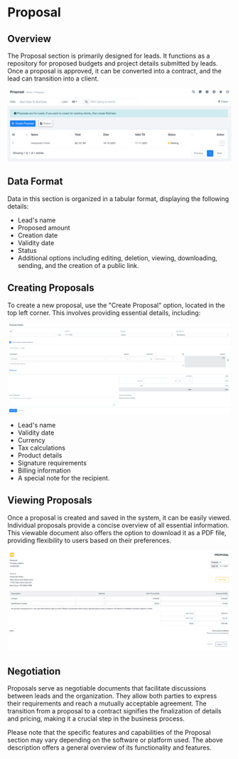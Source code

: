 # Proposal

## Overview

The Proposal section is primarily designed for leads. It functions as a repository for proposed budgets and project details submitted by leads. Once a proposal is approved, it can be converted into a contract, and the lead can transition into a client.

![59pCWZN9rGd6cUtIYVREMaFYvZ2H20mWRg.png](Proposal/59pCWZN9rGd6cUtIYVREMaFYvZ2H20mWRg.png)

## Data Format

Data in this section is organized in a tabular format, displaying the following details:

- Lead's name
- Proposed amount
- Creation date
- Validity date
- Status
- Additional options including editing, deletion, viewing, downloading, sending, and the creation of a public link.

## Creating Proposals

To create a new proposal, use the "Create Proposal" option, located in the top left corner. This involves providing essential details, including:

![_CHCx6ODoAqbECSPRwCMUzATgfSs4b0blw.png](Proposal/_CHCx6ODoAqbECSPRwCMUzATgfSs4b0blw.png)

- Lead's name
- Validity date
- Currency
- Tax calculations
- Product details
- Signature requirements
- Billing information
- A special note for the recipient.

## Viewing Proposals

Once a proposal is created and saved in the system, it can be easily viewed. Individual proposals provide a concise overview of all essential information. This viewable document also offers the option to download it as a PDF file, providing flexibility to users based on their preferences.

![R-UgQM3lANFpD0X1f4skWpCnDNltajvnUw.png](Proposal/R-UgQM3lANFpD0X1f4skWpCnDNltajvnUw.png)

## Negotiation

Proposals serve as negotiable documents that facilitate discussions between leads and the organization. They allow both parties to express their requirements and reach a mutually acceptable agreement. The transition from a proposal to a contract signifies the finalization of details and pricing, making it a crucial step in the business process.

Please note that the specific features and capabilities of the Proposal section may vary depending on the software or platform used. The above description offers a general overview of its functionality and features.
